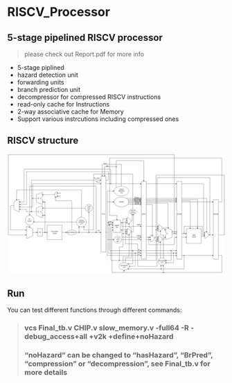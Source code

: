 # RISCV_Processor
## 5-stage pipelined RISCV processor
> please check out Report.pdf for more info
* 5-stage piplined
* hazard detection unit
* forwarding units
* branch prediction unit
* decompressor for compressed RISCV instructions
* read-only cache for Instructions
* 2-way associative cache for Memory
* Support various instrcutions including compressed ones
## RISCV structure
![](RISCV_structure.jpg)
## Run
You can test different functions through different commands:
> ### vcs Final_tb.v CHIP.v slow_memory.v -full64 -R -debug_access+all +v2k +define+noHazard
> ### “noHazard” can be changed to “hasHazard”, “BrPred”, “compression” or “decompression”, see Final_tb.v for more details
